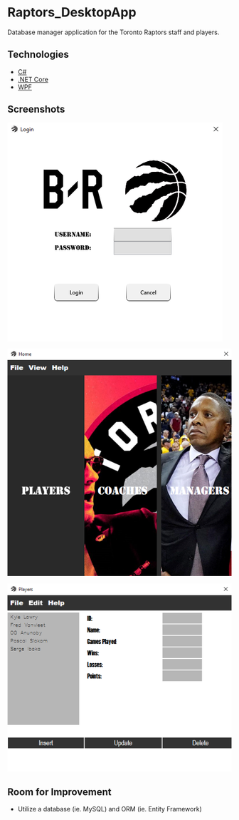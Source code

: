# Raptors_DesktopApp
Database manager application for the Toronto Raptors staff and players.

## Technologies
* [C#](https://docs.microsoft.com/en-us/dotnet/csharp/)
* [.NET Core](https://docs.microsoft.com/en-us/dotnet/)
* [WPF](https://docs.microsoft.com/en-us/dotnet/desktop/wpf/?view=netdesktop-6.0) 

## Screenshots
![Alt text](./BRxRapsScreenshot1.png?raw=true "Optional Title")

![Alt text](./BRxRapsScreenshot2.png?raw=true "Optional Title")

![Alt text](./BRxRapsScreenshot3.png?raw=true "Optional Title")

## Room for Improvement
* Utilize a database (ie. MySQL) and ORM (ie. Entity Framework)

